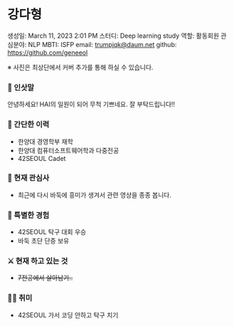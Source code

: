 # 강다형

생성일: March 11, 2023 2:01 PM
스터디: Deep learning study
역할: 활동회원
관심분야: NLP
MBTI: ISFP
email: trumpjqk@daum.net
github: https://github.com/geneeol

※ 사진은 최상단에서 커버 추가를 통해 하실 수 있습니다.

### 👋 인삿말

안녕하세요! HAI의 일원이 되어 무척 기쁘네요. 잘 부탁드립니다!!

### 📜 간단한 이력

- 한양대 경영학부 재학
- 한양대 컴퓨터소프트웨어학과 다중전공
- 42SEOUL Cadet

### 🤩 현재 관심사

- 최근에 다시 바둑에 흥미가 생겨서 관련 영상을 종종 봅니다.

### 👾 특별한 경험

- 42SEOUL 탁구 대회 우승
- 바둑 초단 단증 보유

### ⚔️ 현재 하고 있는 것

- ~~7전공에서 살아남기..~~

### 🏄‍♀️ 취미

- 42SEOUL 가서 코딩 안하고 탁구 치기